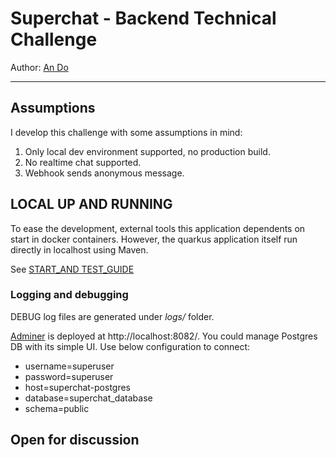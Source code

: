 # Superchat - Backend Technical Challenge
Author: [An Do](ando.devel@gmail.com)

-----------------------------------------

## Assumptions
I develop this challenge with some assumptions in mind:
1. Only local dev environment supported, no production build.
2. No realtime chat supported.
3. Webhook sends anonymous message.


## LOCAL UP AND RUNNING
To ease the development, external tools this application dependents on start in docker containers.
However, the quarkus application itself run directly in localhost using Maven.

See [START_AND TEST_GUIDE](START_AND_TEST.md)

### Logging and debugging
DEBUG log files are generated under _logs/_ folder.

[Adminer](https://www.adminer.org/) is deployed at http://localhost:8082/. 
You could manage Postgres DB with its simple UI. Use below configuration to connect:
- username=superuser
- password=superuser
- host=superchat-postgres
- database=superchat_database
- schema=public

## Open for discussion



